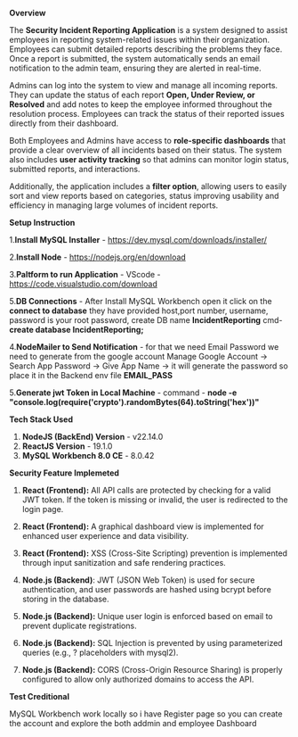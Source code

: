 **Overview**

The **Security Incident Reporting Application** is a system designed to assist employees in reporting system-related issues within their organization. Employees can submit detailed reports describing the problems they face. Once a report is submitted, the system automatically sends an email notification to the admin team, ensuring they are alerted in real-time.

Admins can log into the system to view and manage all incoming reports. They can update the status of each report **Open, Under Review, or Resolved** and add notes to keep the employee informed throughout the resolution process. Employees can track the status of their reported issues directly from their dashboard.

Both Employees and Admins have access to **role-specific dashboards** that provide a clear overview of all incidents based on their status. The system also includes **user activity tracking** so that admins can monitor login status, submitted reports, and interactions.

Additionally, the application includes a **filter option**, allowing users to easily sort and view reports based on categories, status improving usability and efficiency in managing large volumes of incident reports.

**Setup Instruction**

1.**Install MySQL Installer** - https://dev.mysql.com/downloads/installer/


2.**Install Node** - https://nodejs.org/en/download


3.**Paltform to run Application** - VScode - https://code.visualstudio.com/download


5.**DB Connections** - After Install MySQL Workbench open it click on the **connect to database** they have provided host,port number, username, password is your root
password, create DB name **IncidentReporting** cmd- **create database IncidentReporting;**


4.**NodeMailer to Send Notification** - for that we need Email Password we need to generate from the google account Manage Google Account -> Search App Password -> Give App Name -> it will generate the password so place it in the Backend env file **EMAIL_PASS**


5.**Generate jwt Token in Local Machine** - command - **node -e "console.log(require('crypto').randomBytes(64).toString('hex'))"**


**Tech Stack Used**

1. **NodeJS (BackEnd) Version** - v22.14.0
2. **ReactJS Version** - 19.1.0
3. **MySQL Workbench 8.0 CE** - 8.0.42

**Security Feature Implemeted**

1. **React (Frontend):** All API calls are protected by checking for a valid JWT token. If the token is missing or invalid, the user is redirected to the login page.

2. **React (Frontend):** A graphical dashboard view is implemented for enhanced user experience and data visibility.
   
3. **React (Frontend):** XSS (Cross-Site Scripting) prevention is implemented through input sanitization and safe rendering practices.

4. **Node.js (Backend)**: JWT (JSON Web Token) is used for secure authentication, and user passwords are hashed using bcrypt before storing in the database.

5. **Node.js (Backend):** Unique user login is enforced based on email to prevent duplicate registrations.

6. **Node.js (Backend):** SQL Injection is prevented by using parameterized queries (e.g., ? placeholders with mysql2).

7. **Node.js (Backend):** CORS (Cross-Origin Resource Sharing) is properly configured to allow only authorized domains to access the API.

**Test Creditional** 

MySQL Workbench work locally so i have Register page so you can create the account and explore the both addmin and employee Dashboard


